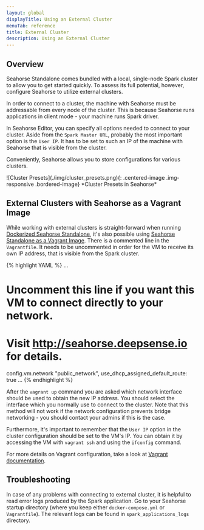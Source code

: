 ```yaml
---
layout: global
displayTitle: Using an External Cluster
menuTab: reference
title: External Cluster
description: Using an External Cluster
---
```


## Overview

Seahorse Standalone comes bundled with a local, single-node Spark cluster to allow you to get started quickly.
To assess its full potential, however, configure Seahorse to utilize external clusters.

In order to connect to a cluster, the machine with Seahorse must be addressable from every node of the cluster.
This is because Seahorse runs applications in client mode - your machine runs Spark driver.

In Seahorse Editor, you can specify all options needed to connect to your cluster.
Aside from the `Spark Master URL`, probably the most important option is the `User IP`.
It has to be set to such an IP of the machine with Seahorse that is visible from the cluster.

Conveniently, Seahorse allows you to store configurations for various clusters.

<div class="centered-container" markdown="1">
  ![Cluster Presets](./img/cluster_presets.png){: .centered-image .img-responsive .bordered-image}
  *Cluster Presets in Seahorse*
</div>

## External Clusters with Seahorse as a Vagrant Image

While working with external clusters is straight-forward when running
[Dockerized Seahorse Standalone](deployment/standalone.html#dockerized-seahorse-standalone),
it's also possible using [Seahorse Standalone as a Vagrant Image](#seahorse-standalone-as-a-vagrant-image).
There is a commented line in the `Vagrantfile`.
It needs to be uncommented in order for the VM to receive its own IP address, that is visible from
the Spark cluster.

{% highlight YAML %}
 ...
 # Uncomment this line if you want this VM to connect directly to your network.
 # Visit http://seahorse.deepsense.io for details.
 config.vm.network "public_network", use_dhcp_assigned_default_route: true
 ...
{% endhighlight %}

After the `vagrant up` command you are asked which network interface should be used to obtain
the new IP address. You should select the interface which you normally use to connect to the cluster.
Note that this method will not work if the network configuration prevents bridge
networking - you should contact your admins if this is the case.

Furthermore, it's important to remember that the `User IP` option in the cluster configuration
should be set to the VM's IP.
You can obtain it by accessing the VM with `vagrant ssh` and using the `ifconfig` command.

For more details on Vagrant configuration, take a look at
[Vagrant documentation](https://www.vagrantup.com/docs/networking/public_network.html).

## Troubleshooting

In case of any problems with connecting to external cluster, it is helpful to read error logs
produced by the Spark application. Go to your Seahorse startup directory
(where you keep either `docker-compose.yml` or `Vagrantfile`).
The relevant logs can be found in `spark_applications_logs` directory.
